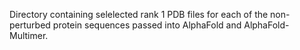 Directory containing selelected rank 1 PDB files for each of the non-perturbed protein sequences passed into AlphaFold and AlphaFold-Multimer.
